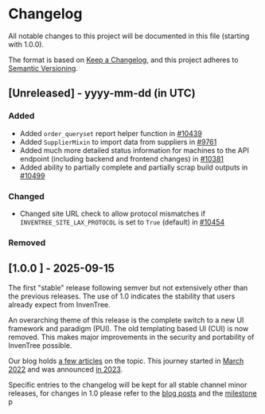 # Changelog

All notable changes to this project will be documented in this file (starting with 1.0.0).

The format is based on [Keep a Changelog](https://keepachangelog.com/en/1.1.0/),
and this project adheres to [Semantic Versioning](https://semver.org/spec/v2.0.0.html).

## [Unreleased] - yyyy-mm-dd (in UTC)

### Added

- Added `order_queryset` report helper function in [#10439](https://github.com/inventree/InvenTree/pull/10439)
- Added `SupplierMixin` to import data from suppliers in [#9761](https://github.com/inventree/InvenTree/pull/9761)
- Added much more detailed status information for machines to the API endpoint (including backend and frontend changes) in [#10381](https://github.com/inventree/InvenTree/pull/10381)
- Added ability to partially complete and partially scrap build outputs in [#10499](https://github.com/inventree/InvenTree/pull/10499)

### Changed

- Changed site URL check to allow protocol mismatches if `INVENTREE_SITE_LAX_PROTOCOL` is set to `True` (default) in [#10454](https://github.com/inventree/InvenTree/pull/10454)

### Removed


## [1.0.0 ] - 2025-09-15

The first "stable" release following semver but not extensively other than the previous releases. The use of 1.0 indicates the stability that users already expect from InvenTree.

An overarching theme of this release is the complete switch to a new UI framework and paradigm (PUI). The old templating based UI (CUI) is now removed. This makes major improvements in the security and portability of InvenTree possible.

Our blog holds [a few articles](https://inventree.org/blog/2024/09/23/ui-roadmap) on the topic. This journey started in [March 2022](https://github.com/inventree/InvenTree/issues/2789) and was announced [in 2023](https://inventree.org/blog/2023/08/28/react).


Specific entries to the changelog will be kept for all stable channel minor releases, for changes in 1.0 please refer to the [blog posts](https://inventree.org/blog/2025/09/15/1.0.0) and the [milestone](https://github.com/inventree/InvenTree/milestone/17)
p
